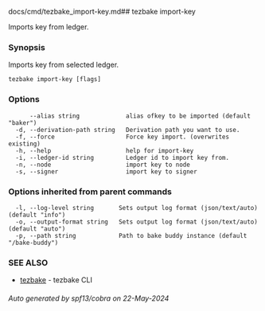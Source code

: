 docs/cmd/tezbake_import-key.md## tezbake import-key

Imports key from ledger.

### Synopsis

Imports key from selected ledger.

```
tezbake import-key [flags]
```

### Options

```
      --alias string             alias ofkey to be imported (default "baker")
  -d, --derivation-path string   Derivation path you want to use.
  -f, --force                    Force key import. (overwrites existing)
  -h, --help                     help for import-key
  -i, --ledger-id string         Ledger id to import key from.
  -n, --node                     import key to node
  -s, --signer                   import key to signer
```

### Options inherited from parent commands

```
  -l, --log-level string       Sets output log format (json/text/auto) (default "info")
  -o, --output-format string   Sets output log format (json/text/auto) (default "auto")
  -p, --path string            Path to bake buddy instance (default "/bake-buddy")
```

### SEE ALSO

* [tezbake](/tezbake/reference/cmd/tezbake)	 - tezbake CLI

###### Auto generated by spf13/cobra on 22-May-2024
